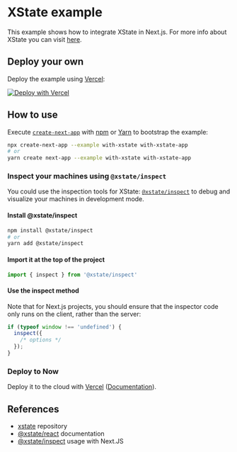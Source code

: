 # XState example

This example shows how to integrate XState in Next.js. For more info about XState you can visit [here](https://xstate.js.org/).

## Deploy your own

Deploy the example using [Vercel](https://vercel.com?utm_source=github&utm_medium=readme&utm_campaign=next-example):

[![Deploy with Vercel](https://vercel.com/button)](https://vercel.com/new/git/external?repository-url=https://github.com/vercel/next.js/tree/canary/examples/with-xstate&project-name=with-xstate&repository-name=with-xstate)

## How to use

Execute [`create-next-app`](https://github.com/vercel/next.js/tree/canary/packages/create-next-app) with [npm](https://docs.npmjs.com/cli/init) or [Yarn](https://yarnpkg.com/lang/en/docs/cli/create/) to bootstrap the example:

```bash
npx create-next-app --example with-xstate with-xstate-app
# or
yarn create next-app --example with-xstate with-xstate-app
```

### Inspect your machines using `@xstate/inspect`

You could use the inspection tools for XState: [`@xstate/inspect`](https://xstate.js.org/docs/packages/xstate-inspect) to debug and visualize your machines in development mode.

#### Install @xstate/inspect

```bash
npm install @xstate/inspect
# or
yarn add @xstate/inspect
```

#### Import it at the top of the project

```js
import { inspect } from '@xstate/inspect'
```

#### Use the inspect method

Note that for Next.js projects, you should ensure that the inspector code only runs on the client, rather than the server:

```js
if (typeof window !== 'undefined') {
  inspect({
    /* options */
  });
}
```

### Deploy to Now

Deploy it to the cloud with [Vercel](https://vercel.com/new?utm_source=github&utm_medium=readme&utm_campaign=next-example) ([Documentation](https://nextjs.org/docs/deployment)).

## References
- [xstate](https://github.com/davidkpiano/xstate) repository
- [@xstate/react](https://xstate.js.org/docs/packages/xstate-react) documentation
- [@xstate/inspect](https://xstate.js.org/docs/packages/xstate-inspect/#faqs) usage with Next.JS
